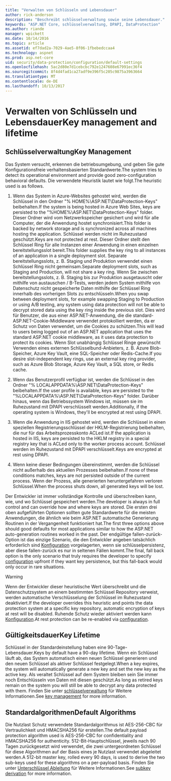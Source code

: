 ```yaml
---
title: "Verwalten von Schlüsseln und Lebensdauer"
author: rick-anderson
description: "Beschreibt schlüsselverwaltung sowie seine Lebensdauer."
keywords: "ASP.NET Core, schlüsselverwaltung, DPAPI, DataProtection"
ms.author: riande
manager: wpickett
ms.date: 10/14/2016
ms.topic: article
ms.assetid: ef7dad2a-7029-4ae5-8f06-1fbebedccaa4
ms.technology: aspnet
ms.prod: asp.net-core
uid: security/data-protection/configuration/default-settings
ms.openlocfilehash: 5ac2d80e7d1cebcbc792e1247608e67991ec36f4
ms.sourcegitcommit: 8f4d4fad1ca27adf9e396f5c205c9875a3963664
ms.translationtype: MT
ms.contentlocale: de-DE
ms.lasthandoff: 10/13/2017
---
```

# <a name="key-management-and-lifetime"></a><span data-ttu-id="6a638-104">Verwalten von Schlüsseln und Lebensdauer</span><span class="sxs-lookup"><span data-stu-id="6a638-104">Key management and lifetime</span></span>

<a name="data-protection-default-settings"></a>

## <a name="key-management"></a><span data-ttu-id="6a638-105">Schlüsselverwaltung</span><span class="sxs-lookup"><span data-stu-id="6a638-105">Key Management</span></span>

<span data-ttu-id="6a638-106">Das System versucht, erkennen die betriebsumgebung, und geben Sie gute Konfigurationsfreie verhaltensbasierten Standardwerte.</span><span class="sxs-lookup"><span data-stu-id="6a638-106">The system tries to detect its operational environment and provide good zero-configuration behavioral defaults.</span></span> <span data-ttu-id="6a638-107">Die verwendete Heuristik lautet wie folgt.</span><span class="sxs-lookup"><span data-stu-id="6a638-107">The heuristic used is as follows.</span></span>

1. <span data-ttu-id="6a638-108">Wenn das System in Azure-Websites gehostet wird, werden die Schlüssel in den Ordner "% HOME%\ASP.NET\DataProtection-Keys" beibehalten.</span><span class="sxs-lookup"><span data-stu-id="6a638-108">If the system is being hosted in Azure Web Sites, keys are persisted to the "%HOME%\ASP.NET\DataProtection-Keys" folder.</span></span> <span data-ttu-id="6a638-109">Dieser Ordner wird vom Netzwerkspeicher gesichert und wird für alle Computer, der die Anwendung hostet synchronisiert.</span><span class="sxs-lookup"><span data-stu-id="6a638-109">This folder is backed by network storage and is synchronized across all machines hosting the application.</span></span> <span data-ttu-id="6a638-110">Schlüssel werden nicht im Ruhezustand geschützt.</span><span class="sxs-lookup"><span data-stu-id="6a638-110">Keys are not protected at rest.</span></span> <span data-ttu-id="6a638-111">Dieser Ordner stellt den Schlüssel Ring für alle Instanzen einer Anwendung in einen einzelnen bereitstellungsslot bereit.</span><span class="sxs-lookup"><span data-stu-id="6a638-111">This folder supplies the key ring to all instances of an application in a single deployment slot.</span></span> <span data-ttu-id="6a638-112">Separate bereitstellungsslots, z. B. Staging und Produktion verwendet einen Schlüssel Ring nicht gemeinsam.</span><span class="sxs-lookup"><span data-stu-id="6a638-112">Separate deployment slots, such as Staging and Production, will not share a key ring.</span></span> <span data-ttu-id="6a638-113">Wenn Sie zwischen bereitstellungsslots, z. B. Staging bis zur Produktion ausgetauscht oder mithilfe von austauschen / B-Tests, werden jedem System mithilfe von Datenschutz nicht gespeicherte Daten mithilfe der Schlüssel Ring innerhalb des vorherigen Slots zu entschlüsseln.</span><span class="sxs-lookup"><span data-stu-id="6a638-113">When you swap between deployment slots, for example swapping Staging to Production or using A/B testing, any system using data protection will not be able to decrypt stored data using the key ring inside the previous slot.</span></span> <span data-ttu-id="6a638-114">Dies wird für Benutzer, die aus einer ASP.NET-Anwendung, die die standard-ASP.NET-Cookie-Middleware verwendet protokolliert werden, da er Schutz von Daten verwendet, um die Cookies zu schützen.</span><span class="sxs-lookup"><span data-stu-id="6a638-114">This will lead to users being logged out of an ASP.NET application that uses the standard ASP.NET cookie middleware, as it uses data protection to protect its cookies.</span></span> <span data-ttu-id="6a638-115">Wenn Slot unabhängig Schlüssel Ringe gewünscht Verwenden eines externen Schlüsselbund-Anbieters, z. B. Azure Blob-Speicher, Azure Key Vault, eine SQL-Speicher oder Redis-Cache.</span><span class="sxs-lookup"><span data-stu-id="6a638-115">If you desire slot-independent key rings, use an external key ring provider, such as Azure Blob Storage, Azure Key Vault, a SQL store, or Redis cache.</span></span>

2. <span data-ttu-id="6a638-116">Wenn das Benutzerprofil verfügbar ist, werden die Schlüssel in den Ordner "% LOCALAPPDATA%\ASP.NET\DataProtection-Keys" beibehalten.</span><span class="sxs-lookup"><span data-stu-id="6a638-116">If the user profile is available, keys are persisted to the "%LOCALAPPDATA%\ASP.NET\DataProtection-Keys" folder.</span></span> <span data-ttu-id="6a638-117">Darüber hinaus, wenn das Betriebssystem Windows ist, müssen sie im Ruhezustand mit DPAPI verschlüsselt werden.</span><span class="sxs-lookup"><span data-stu-id="6a638-117">Additionally, if the operating system is Windows, they'll be encrypted at rest using DPAPI.</span></span>

3. <span data-ttu-id="6a638-118">Wenn die Anwendung in IIS gehostet wird, werden die Schlüssel in einen speziellen Registrierungsschlüssel der HKLM-Registrierung beibehalten, die nur für das Arbeitsprozesskonto ACLed ist.</span><span class="sxs-lookup"><span data-stu-id="6a638-118">If the application is hosted in IIS, keys are persisted to the HKLM registry in a special registry key that is ACLed only to the worker process account.</span></span> <span data-ttu-id="6a638-119">Schlüssel werden im Ruhezustand mit DPAPI verschlüsselt.</span><span class="sxs-lookup"><span data-stu-id="6a638-119">Keys are encrypted at rest using DPAPI.</span></span>

4. <span data-ttu-id="6a638-120">Wenn keine dieser Bedingungen übereinstimmt, werden die Schlüssel nicht außerhalb des aktuellen Prozesses beibehalten.</span><span class="sxs-lookup"><span data-stu-id="6a638-120">If none of these conditions matches, keys are not persisted outside of the current process.</span></span> <span data-ttu-id="6a638-121">Wenn der Prozess, alle generierten heruntergefahren verloren Schlüssel.</span><span class="sxs-lookup"><span data-stu-id="6a638-121">When the process shuts down, all generated keys will be lost.</span></span>

<span data-ttu-id="6a638-122">Der Entwickler ist immer vollständige Kontrolle und überschreiben kann, wie, und wo Schlüssel gespeichert werden.</span><span class="sxs-lookup"><span data-stu-id="6a638-122">The developer is always in full control and can override how and where keys are stored.</span></span> <span data-ttu-id="6a638-123">Die ersten drei oben aufgeführten Optionen sollten gute Standardwerte für die meisten Anwendungen, die ähnlich wie beim ASP.NET <machineKey> automatische Generierung Routinen in der Vergangenheit funktioniert hat.</span><span class="sxs-lookup"><span data-stu-id="6a638-123">The first three options above should good defaults for most applications similar to how the ASP.NET <machineKey> auto-generation routines worked in the past.</span></span> <span data-ttu-id="6a638-124">Der endgültige fallen-zurück-Option ist das einzige Szenario, die den Entwickler angeben tatsächlich erforderlich sind [Konfiguration](overview.md) vorgelagerten, wenn sie schlüsselpersistenz, aber diese fallen-zurück es nur in seltenen Fällen kommt.</span><span class="sxs-lookup"><span data-stu-id="6a638-124">The final, fall back option is the only scenario that truly requires the developer to specify [configuration](overview.md) upfront if they want key persistence, but this fall-back would only occur in rare situations.</span></span>

>[!WARNING]
> <span data-ttu-id="6a638-125">Wenn der Entwickler dieser heuristische Wert überschreibt und die Datenschutzsystem an einem bestimmten Schlüssel Repository verweist, werden automatische Verschlüsselung der Schlüssel im Ruhezustand deaktiviert.</span><span class="sxs-lookup"><span data-stu-id="6a638-125">If the developer overrides this heuristic and points the data protection system at a specific key repository, automatic encryption of keys at rest will be disabled.</span></span> <span data-ttu-id="6a638-126">Ruhende Schutz wieder aktiviert werden kann [Konfiguration](overview.md).</span><span class="sxs-lookup"><span data-stu-id="6a638-126">At rest protection can be re-enabled via [configuration](overview.md).</span></span>

## <a name="key-lifetime"></a><span data-ttu-id="6a638-127">Gültigkeitsdauer</span><span class="sxs-lookup"><span data-stu-id="6a638-127">Key Lifetime</span></span>

<span data-ttu-id="6a638-128">Schlüssel in der Standardeinstellung haben eine 90-Tage-Lebensdauer.</span><span class="sxs-lookup"><span data-stu-id="6a638-128">Keys by default have a 90-day lifetime.</span></span> <span data-ttu-id="6a638-129">Wenn ein Schlüssel läuft ab, das System automatisch einen neuen Schlüssel generieren und den neuen Schlüssel als aktiver Schlüssel festgelegt.</span><span class="sxs-lookup"><span data-stu-id="6a638-129">When a key expires, the system will automatically generate a new key and set the new key as the active key.</span></span> <span data-ttu-id="6a638-130">Als veraltet Schlüssel auf dem System bleiben sein Sie immer noch Entschlüsseln von Daten mit diesen geschützt.</span><span class="sxs-lookup"><span data-stu-id="6a638-130">As long as retired keys remain on the system you will still be able to decrypt any data protected with them.</span></span> <span data-ttu-id="6a638-131">Finden Sie unter [schlüsselverwaltung](../implementation/key-management.md#data-protection-implementation-key-management-expiration) für Weitere Informationen.</span><span class="sxs-lookup"><span data-stu-id="6a638-131">See [key management](../implementation/key-management.md#data-protection-implementation-key-management-expiration) for more information.</span></span>

## <a name="default-algorithms"></a><span data-ttu-id="6a638-132">Standardalgorithmen</span><span class="sxs-lookup"><span data-stu-id="6a638-132">Default Algorithms</span></span>

<span data-ttu-id="6a638-133">Die Nutzlast Schutz verwendete Standardalgorithmus ist AES-256-CBC für Vertraulichkeit und HMACSHA256 für erstellen.</span><span class="sxs-lookup"><span data-stu-id="6a638-133">The default payload protection algorithm used is AES-256-CBC for confidentiality and HMACSHA256 for authenticity.</span></span> <span data-ttu-id="6a638-134">512-Bit-Hauptschlüssel, jeweils nach 90 Tagen zurückgesetzt wird verwendet, die zwei untergeordneten Schlüssel für diese Algorithmen auf der Basis eines je Nutzlast verwendet abgeleitet werden.</span><span class="sxs-lookup"><span data-stu-id="6a638-134">A 512-bit master key, rolled every 90 days, is used to derive the two sub-keys used for these algorithms on a per-payload basis.</span></span> <span data-ttu-id="6a638-135">Finden Sie unter [Unterschlüssel Ableitung](../implementation/subkeyderivation.md#data-protection-implementation-subkey-derivation-aad) für Weitere Informationen.</span><span class="sxs-lookup"><span data-stu-id="6a638-135">See [subkey derivation](../implementation/subkeyderivation.md#data-protection-implementation-subkey-derivation-aad) for more information.</span></span>
